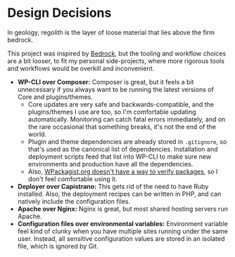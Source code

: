 # Design Decisions

In geology, regolith is the layer of loose material that lies above the firm bedrock.

This project was inspired by [Bedrock](https://github.com/roots/bedrock), but the tooling and workflow choices are a bit looser, to fit my personal side-projects, where more rigorous tools and workflows would be overkill and inconvenient.

* **WP-CLI over Composer:** Composer is great, but it feels a bit unnecessary if you always want to be running the latest versions of Core and plugins/themes.
	* Core updates are very safe and backwards-compatible, and the plugins/themes I use are too, so I'm comfortable updating automatically. Monitoring can catch fatal errors immediately, and on the rare occasional that something breaks, it's not the end of the world.
	* Plugin and theme dependencies are already stored in `.gitignore`, so that's used as the canonical list of dependencies. Installation and deployment scripts feed that list into WP-CLI to make sure new environments and production have all the dependencies.
    * Also, [WPackagist.org doesn't have a way to verify packages](https://github.com/outlandishideas/wpackagist/issues/169), so I don't feel comfortable using it.
* **Deployer over Capistrano:** This gets rid of the need to have Ruby installed. Also, the deployment recipes can be written in PHP, and can natively include the configuration files.
* **Apache over Nginx:** Nginx is great, but most shared hosting servers run Apache.
* **Configuration files over environmental variables:** Environment variable feel kind of clunky when you have multiple sites running under the same user. Instead, all sensitive configuration values are stored in an isolated file, which is ignored by Git.
